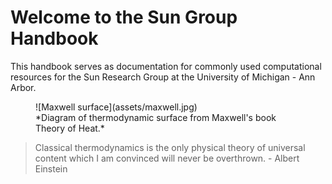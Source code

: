 # Welcome to the Sun Group Handbook

This handbook serves as documentation for commonly used computational resources for the Sun Research Group at the University of Michigan - Ann Arbor.

<figure markdown="span">
  ![Maxwell surface](assets/maxwell.jpg)
  <br>*Diagram of thermodynamic surface from Maxwell's book Theory of Heat.*
</figure>

> Classical thermodynamics is the only physical theory of universal content which I am convinced will never be overthrown. - Albert Einstein